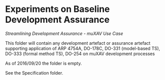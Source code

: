 # Experiments on Baseline Development Assurance
*Streamlining Development Assurance - muXAV Use Case*


This folder will contain any development artefact or assurance artefact
supporting application of ARP 4754A, DO-178C, DO-331 (model-based TS), DO-333
(formal method TS), DO-254 on muXAV development processes

As of 2016/09/20 the folder is empty.

See the Specification folder.
